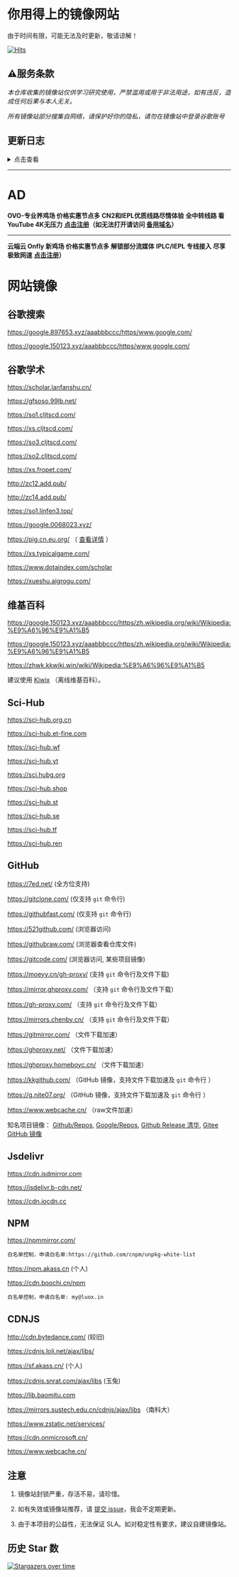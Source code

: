 # 你用得上的镜像网站
由于时间有限，可能无法及时更新，敬请谅解！

[![Hits](https://hits.seeyoufarm.com/api/count/incr/badge.svg?url=https%3A%2F%2Fgithub.com%2FHeroic-Studio%2FGoogle-Mirrors&count_bg=%2379C83D&title_bg=%23555555&icon=&icon_color=%23E7E7E7&title=hits&edge_flat=false)](https://hits.seeyoufarm.com)

## ⚠服务条款
*本仓库收集的镜像站仅供学习研究使用，严禁滥用或用于非法用途，如有违反，造成任何后果与本人无关。*

*所有镜像站部分搜集自网络，请保护好你的隐私，请勿在镜像站中登录谷歌账号*
## 更新日志
<details>
<summary>点击查看</summary>
2025.1.23 删除无效镜像，添加新的谷歌、维基百科镜像
  
2024.08.23 删除了投毒CDN,增加了部分NPM、CDNJS镜像，删除了无效镜像。

2023.6.16 更新各类镜像站地址

2023.5.20 更新各类镜像地址

2023.2.23 更新Wikipedia镜像站，移除Google失效镜像

2023.2.18 移除失效地址，新增Google镜像

2023.1.3 新增Wikipedia镜像

2022.12.18 新增Google，GitHub镜像

2022.11.11 全面更新镜像地址

2022.7.30 由墨尘更新Jsdelivr,CDNJS镜像

2022.8.20 由墨尘更新免费V2ray,Google镜像站地址
</details>

*****

# AD
**OVO-专业养鸡场 价格实惠节点多**
**CN2和IEPL优质线路尽情体验**
**全中转线路 看YouTube 4K无压力**
**[点击注册](https://lio.vow.ovodisk.cc/user/register?code=28A42L72)（如无法打开请访问 [备用域名](https://lio.vow.ovodisk.cc/user/register?code=28A42L72)）**

*****

**云端云 Onfly 新鸡场 价格实惠节点多**
**解锁部分流媒体**
**IPLC/IEPL 专线接入 尽享极致网速**
**[点击注册](https://ionfly.lat/#/register?code=0wRHHLYl)）**

# 网站镜像

## 谷歌搜索

https://google.897653.xyz/aaabbbccc/https/www.google.com/

https://google.150123.xyz/aaabbbccc/https/www.google.com/

## 谷歌学术

https://scholar.lanfanshu.cn/

https://gfsoso.99lb.net/

https://so1.cljtscd.com/

https://xs.cljtscd.com/

https://so3.cljtscd.com/

https://so2.cljtscd.com/

https://xs.fropet.com/

http://zc12.add.pub/

http://zc14.add.pub/

https://so1.linfen3.top/

https://google.0068023.xyz/

https://pig.cn.eu.org/ （ [查看详情](https://github.com/xiaozhu2007/-) ）

https://xs.typicalgame.com/

https://www.dotaindex.com/scholar

https://xueshu.aigrogu.com/

## 维基百科

https://google.150123.xyz/aaabbbccc/https/zh.wikipedia.org/wiki/Wikipedia:%E9%A6%96%E9%A1%B5

https://google.150123.xyz/aaabbbccc/https/zh.wikipedia.org/wiki/Wikipedia:%E9%A6%96%E9%A1%B5

https://zhwk.kkwiki.win/wiki/Wikipedia:%E9%A6%96%E9%A1%B5

建议使用 [Kiwix](https://www.jianshu.com/p/cfdd051cddc0) （离线维基百科）。

## Sci-Hub

https://sci-hub.org.cn

https://sci-hub.et-fine.com

https://sci-hub.wf

https://sci-hub.yt

https://sci.hubg.org

https://sci-hub.shop

https://sci-hub.st

https://sci-hub.se

https://sci-hub.tf

https://sci-hub.ren

## GitHub

https://7ed.net/  (全方位支持)

https://gitclone.com/       (仅支持 `git` 命令行)

https://githubfast.com/     (仅支持 `git` 命令行)

https://521github.com/      (浏览器访问)

https://githubraw.com/      (浏览器查看仓库文件)

https://gitcode.com/        (浏览器访问, 某些项目镜像)

https://moeyy.cn/gh-proxy/  (支持 `git` 命令行及文件下载)

https://mirror.ghproxy.com/ （支持 `git` 命令行及文件下载）

https://gh-proxy.com/ （支持 `git` 命令行及文件下载）

https://mirrors.chenby.cn/ （支持 `git` 命令行及文件下载）

https://gitmirror.com/ （文件下载加速）

https://ghproxy.net/ （文件下载加速）

https://ghproxy.homeboyc.cn/ （文件下载加速）

https://kkgithub.com/ （GitHub 镜像，支持文件下载加速及 `git` 命令行 ）

https://g.nite07.org/ （GitHub 镜像，支持文件下载加速及 `git` 命令行 ）

https://www.webcache.cn/ （raw文件加速）

知名项目镜像：
[Github/Repos](https://gitcode.com/org/github/repos),
[Google/Repos](https://gitcode.com/org/google/repos),
[Github Release 清华](https://mirrors.tuna.tsinghua.edu.cn/github-release),
[Gitee GitHub 镜像](https://gitee.com/organizations/mirrors/projects)

## Jsdelivr

https://cdn.jsdmirror.com

https://jsdelivr.b-cdn.net/

https://cdn.iocdn.cc

## NPM

https://npmmirror.com/ 
```
白名单控制，申请白名单:https://github.com/cnpm/unpkg-white-list
```

https://npm.akass.cn  (个人)

https://cdn.boochi.cn/npm 
```
白名单控制，申请白名单: my@luox.in
```

## CDNJS

http://cdn.bytedance.com/ (较旧)

https://cdnjs.loli.net/ajax/libs/

https://sf.akass.cn/ (个人)

https://cdnjs.snrat.com/ajax/libs  (玉兔)

https://lib.baomitu.com

https://mirrors.sustech.edu.cn/cdnjs/ajax/libs （南科大）

https://www.zstatic.net/services/

https://cdn.onmicrosoft.cn/

https://www.webcache.cn/

## 注意

1. 镜像站封锁严重，存活不易，请珍惜。

2. 如有失效或镜像站推荐，请 [提交 issue][1]，我会不定期更新。

3. 由于本项目的公益性，无法保证 SLA。如对稳定性有要求，建议自建镜像站。

## 历史 Star 数
[![Stargazers over time](https://starchart.cc/Heroic-Studio/Google-Mirrors.svg)](https://starchart.cc/Heroic-Studio/Google-Mirrors)



  [1]: https://github.com/Heroic-Studio/Google-Mirrors/issues/new
